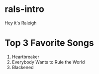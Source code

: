# rals-intro
Hey it's Raleigh

# Top 3 Favorite Songs
1. Heartbreaker
2. Everybody Wants to Rule the World
3. Blackened
